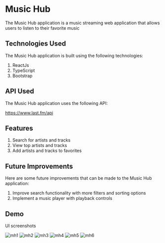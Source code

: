 
# Music Hub

The Music Hub application is a music streaming web application that allows users to listen to their favorite music


## Technologies Used 

The Music Hub application is built using the following technologies:

1) ReactJs
2) TypeScript
3) Bootstrap
## API Used

The Music Hub application uses the following API:

https://www.last.fm/api
## Features

1) Search for artists and tracks
2) View top artists and tracks
3) Add artists and tracks to favorites


## Future Improvements

Here are some future improvements that can be made to the Music Hub application:

1) Improve search functionality with more filters and sorting options
2) Implement a music player with playback controls

## Demo

UI screenshots

![mh1](https://user-images.githubusercontent.com/123321862/235454198-15e49caf-f9fd-46d6-89db-ca1f472d3300.png)
![mh2](https://user-images.githubusercontent.com/123321862/235454208-729f6c2e-71fc-4e64-b993-570692d242b0.png)
![mh3](https://user-images.githubusercontent.com/123321862/235454214-c057b054-86a2-494c-ac2d-79cb4fd7c184.png)
![mh4](https://user-images.githubusercontent.com/123321862/235454221-7cdc0740-f662-4cc1-abae-703756df71cc.png)
![mh5](https://user-images.githubusercontent.com/123321862/235454228-190712ec-3e73-43bd-b792-09476706d166.png)
![mh6](https://user-images.githubusercontent.com/123321862/235454236-ddeb32be-c1db-4244-bd6a-61dbf9572cd3.png)




